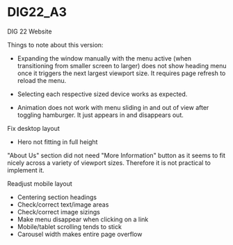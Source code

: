 # DIG22_A3
DIG 22 Website

Things to note about this version:
- Expanding the window manually with the menu active (when transitioning from smaller screen to larger) does not show heading menu once it triggers the next largest viewport size. It requires page refresh to reload the menu. 

- Selecting each respective sized device works as expected.

- Animation does not work with menu sliding in and out of view after toggling hamburger. It just appears in and disappears out.

Fix desktop layout
 - Hero not fitting in full height

"About Us" section did not need "More Information" button as it seems to fit nicely across a variety of viewport sizes. Therefore it is not practical to implement it.

Readjust mobile layout
- Centering section headings
- Check/correct text/image areas
- Check/correct image sizings
- Make menu disappear when clicking on a link
- Mobile/tablet scrolling tends to stick
- Carousel width makes entire page overflow